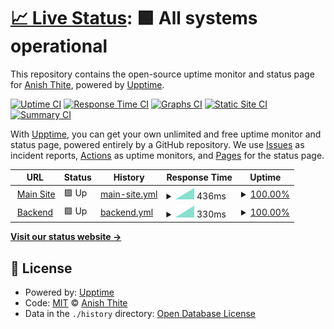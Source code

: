 # [📈 Live Status](https://DivaHQ.github.io/upptime): <!--live status--> **🟩 All systems operational**

This repository contains the open-source uptime monitor and status page for [Anish Thite](DivaHQ.github.io), powered by [Upptime](https://github.com/upptime/upptime).

[![Uptime CI](https://github.com/DivaHQ/upptime/workflows/Uptime%20CI/badge.svg)](https://github.com/DivaHQ/upptime/actions?query=workflow%3A%22Uptime+CI%22)
[![Response Time CI](https://github.com/DivaHQ/upptime/workflows/Response%20Time%20CI/badge.svg)](https://github.com/DivaHQ/upptime/actions?query=workflow%3A%22Response+Time+CI%22)
[![Graphs CI](https://github.com/DivaHQ/upptime/workflows/Graphs%20CI/badge.svg)](https://github.com/DivaHQ/upptime/actions?query=workflow%3A%22Graphs+CI%22)
[![Static Site CI](https://github.com/DivaHQ/upptime/workflows/Static%20Site%20CI/badge.svg)](https://github.com/DivaHQ/upptime/actions?query=workflow%3A%22Static+Site+CI%22)
[![Summary CI](https://github.com/DivaHQ/upptime/workflows/Summary%20CI/badge.svg)](https://github.com/DivaHQ/upptime/actions?query=workflow%3A%22Summary+CI%22)

With [Upptime](https://upptime.js.org), you can get your own unlimited and free uptime monitor and status page, powered entirely by a GitHub repository. We use [Issues](https://github.com/DivaHQ/upptime/issues) as incident reports, [Actions](https://github.com/DivaHQ/upptime/actions) as uptime monitors, and [Pages](https://DivaHQ.github.io/upptime) for the status page.

<!--start: status pages-->
<!-- This summary is generated by Upptime (https://github.com/upptime/upptime) -->
<!-- Do not edit this manually, your changes will be overwritten -->
<!-- prettier-ignore -->
| URL | Status | History | Response Time | Uptime |
| --- | ------ | ------- | ------------- | ------ |
| <img alt="" src="https://favicons.githubusercontent.com/diva.so" height="13"> [Main Site](https://diva.so) | 🟩 Up | [main-site.yml](https://github.com/DivaHQ/upptime/commits/HEAD/history/main-site.yml) | <details><summary><img alt="Response time graph" src="./graphs/main-site/response-time-week.png" height="20"> 436ms</summary><br><a href="https://DivaHQ.github.io/upptime/history/main-site"><img alt="Response time 667" src="https://img.shields.io/endpoint?url=https%3A%2F%2Fraw.githubusercontent.com%2FDivaHQ%2Fupptime%2FHEAD%2Fapi%2Fmain-site%2Fresponse-time.json"></a><br><a href="https://DivaHQ.github.io/upptime/history/main-site"><img alt="24-hour response time 515" src="https://img.shields.io/endpoint?url=https%3A%2F%2Fraw.githubusercontent.com%2FDivaHQ%2Fupptime%2FHEAD%2Fapi%2Fmain-site%2Fresponse-time-day.json"></a><br><a href="https://DivaHQ.github.io/upptime/history/main-site"><img alt="7-day response time 436" src="https://img.shields.io/endpoint?url=https%3A%2F%2Fraw.githubusercontent.com%2FDivaHQ%2Fupptime%2FHEAD%2Fapi%2Fmain-site%2Fresponse-time-week.json"></a><br><a href="https://DivaHQ.github.io/upptime/history/main-site"><img alt="30-day response time 628" src="https://img.shields.io/endpoint?url=https%3A%2F%2Fraw.githubusercontent.com%2FDivaHQ%2Fupptime%2FHEAD%2Fapi%2Fmain-site%2Fresponse-time-month.json"></a><br><a href="https://DivaHQ.github.io/upptime/history/main-site"><img alt="1-year response time 667" src="https://img.shields.io/endpoint?url=https%3A%2F%2Fraw.githubusercontent.com%2FDivaHQ%2Fupptime%2FHEAD%2Fapi%2Fmain-site%2Fresponse-time-year.json"></a></details> | <details><summary><a href="https://DivaHQ.github.io/upptime/history/main-site">100.00%</a></summary><a href="https://DivaHQ.github.io/upptime/history/main-site"><img alt="All-time uptime 100.00%" src="https://img.shields.io/endpoint?url=https%3A%2F%2Fraw.githubusercontent.com%2FDivaHQ%2Fupptime%2FHEAD%2Fapi%2Fmain-site%2Fuptime.json"></a><br><a href="https://DivaHQ.github.io/upptime/history/main-site"><img alt="24-hour uptime 100.00%" src="https://img.shields.io/endpoint?url=https%3A%2F%2Fraw.githubusercontent.com%2FDivaHQ%2Fupptime%2FHEAD%2Fapi%2Fmain-site%2Fuptime-day.json"></a><br><a href="https://DivaHQ.github.io/upptime/history/main-site"><img alt="7-day uptime 100.00%" src="https://img.shields.io/endpoint?url=https%3A%2F%2Fraw.githubusercontent.com%2FDivaHQ%2Fupptime%2FHEAD%2Fapi%2Fmain-site%2Fuptime-week.json"></a><br><a href="https://DivaHQ.github.io/upptime/history/main-site"><img alt="30-day uptime 100.00%" src="https://img.shields.io/endpoint?url=https%3A%2F%2Fraw.githubusercontent.com%2FDivaHQ%2Fupptime%2FHEAD%2Fapi%2Fmain-site%2Fuptime-month.json"></a><br><a href="https://DivaHQ.github.io/upptime/history/main-site"><img alt="1-year uptime 100.00%" src="https://img.shields.io/endpoint?url=https%3A%2F%2Fraw.githubusercontent.com%2FDivaHQ%2Fupptime%2FHEAD%2Fapi%2Fmain-site%2Fuptime-year.json"></a></details>
| <img alt="" src="https://favicons.githubusercontent.com/mk1.diva.so" height="13"> [Backend](https://mk1.diva.so:2053) | 🟩 Up | [backend.yml](https://github.com/DivaHQ/upptime/commits/HEAD/history/backend.yml) | <details><summary><img alt="Response time graph" src="./graphs/backend/response-time-week.png" height="20"> 330ms</summary><br><a href="https://DivaHQ.github.io/upptime/history/backend"><img alt="Response time 375" src="https://img.shields.io/endpoint?url=https%3A%2F%2Fraw.githubusercontent.com%2FDivaHQ%2Fupptime%2FHEAD%2Fapi%2Fbackend%2Fresponse-time.json"></a><br><a href="https://DivaHQ.github.io/upptime/history/backend"><img alt="24-hour response time 332" src="https://img.shields.io/endpoint?url=https%3A%2F%2Fraw.githubusercontent.com%2FDivaHQ%2Fupptime%2FHEAD%2Fapi%2Fbackend%2Fresponse-time-day.json"></a><br><a href="https://DivaHQ.github.io/upptime/history/backend"><img alt="7-day response time 330" src="https://img.shields.io/endpoint?url=https%3A%2F%2Fraw.githubusercontent.com%2FDivaHQ%2Fupptime%2FHEAD%2Fapi%2Fbackend%2Fresponse-time-week.json"></a><br><a href="https://DivaHQ.github.io/upptime/history/backend"><img alt="30-day response time 346" src="https://img.shields.io/endpoint?url=https%3A%2F%2Fraw.githubusercontent.com%2FDivaHQ%2Fupptime%2FHEAD%2Fapi%2Fbackend%2Fresponse-time-month.json"></a><br><a href="https://DivaHQ.github.io/upptime/history/backend"><img alt="1-year response time 375" src="https://img.shields.io/endpoint?url=https%3A%2F%2Fraw.githubusercontent.com%2FDivaHQ%2Fupptime%2FHEAD%2Fapi%2Fbackend%2Fresponse-time-year.json"></a></details> | <details><summary><a href="https://DivaHQ.github.io/upptime/history/backend">100.00%</a></summary><a href="https://DivaHQ.github.io/upptime/history/backend"><img alt="All-time uptime 99.83%" src="https://img.shields.io/endpoint?url=https%3A%2F%2Fraw.githubusercontent.com%2FDivaHQ%2Fupptime%2FHEAD%2Fapi%2Fbackend%2Fuptime.json"></a><br><a href="https://DivaHQ.github.io/upptime/history/backend"><img alt="24-hour uptime 100.00%" src="https://img.shields.io/endpoint?url=https%3A%2F%2Fraw.githubusercontent.com%2FDivaHQ%2Fupptime%2FHEAD%2Fapi%2Fbackend%2Fuptime-day.json"></a><br><a href="https://DivaHQ.github.io/upptime/history/backend"><img alt="7-day uptime 100.00%" src="https://img.shields.io/endpoint?url=https%3A%2F%2Fraw.githubusercontent.com%2FDivaHQ%2Fupptime%2FHEAD%2Fapi%2Fbackend%2Fuptime-week.json"></a><br><a href="https://DivaHQ.github.io/upptime/history/backend"><img alt="30-day uptime 100.00%" src="https://img.shields.io/endpoint?url=https%3A%2F%2Fraw.githubusercontent.com%2FDivaHQ%2Fupptime%2FHEAD%2Fapi%2Fbackend%2Fuptime-month.json"></a><br><a href="https://DivaHQ.github.io/upptime/history/backend"><img alt="1-year uptime 99.83%" src="https://img.shields.io/endpoint?url=https%3A%2F%2Fraw.githubusercontent.com%2FDivaHQ%2Fupptime%2FHEAD%2Fapi%2Fbackend%2Fuptime-year.json"></a></details>

<!--end: status pages-->

[**Visit our status website →**](https://DivaHQ.github.io/upptime)

## 📄 License

- Powered by: [Upptime](https://github.com/upptime/upptime)
- Code: [MIT](./LICENSE) © [Anish Thite](anishthite.github.io)
- Data in the `./history` directory: [Open Database License](https://opendatacommons.org/licenses/odbl/1-0/)
